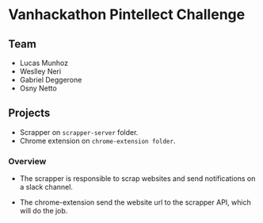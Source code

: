 # Vanhackathon Pintellect Challenge

## Team
- Lucas Munhoz
- Weslley Neri
- Gabriel Deggerone
- Osny Netto

## Projects
- Scrapper on `scrapper-server` folder.
- Chrome extension on `chrome-extension folder`.

### Overview
- The scrapper is responsible to scrap websites and send notifications on a slack channel.

- The chrome-extension send the website url to the scrapper API, which will do the job.
